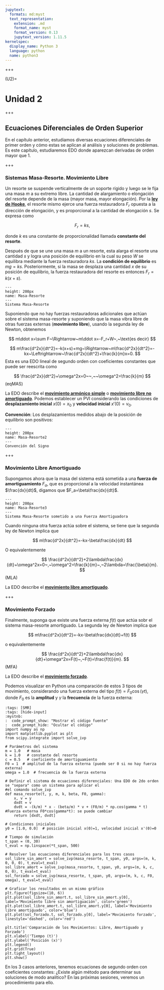 ```yaml
---
jupytext:
  formats: md:myst
  text_representation:
    extension: .md
    format_name: myst
    format_version: 0.13
    jupytext_version: 1.11.5
kernelspec:
  display_name: Python 3
  language: python
  name: python3
---
```


<!--######################################################################################################################################################################################################################################################################################################################################################
-->

+++

(U2)=
# Unidad 2

+++

## Ecuaciones Diferenciales de Orden Superior

En el capítulo anterior, estudiamos diversas ecuaciones diferenciales de primer orden y cómo estas se aplican al análisis y soluciones de problemas. Es este capítulo, estudiaremos EDO donde aparezcan derivadas de orden mayor que $1$.

+++

### Sistemas Masa-Resorte. Movimiento Libre 

Un resorte se suspende verticalmente de un soporte rígido y luego se le fija una masa $m$ a su extremo libre. La cantidad de alargamiento o elongación del resorte depende de la masa (mayor masa, mayor elongación). Por la [**ley de Hooke**](https://en.wikipedia.org/wiki/Hooke%27s_law), el resorte mismo ejerce una fuerza restauradora $F_r$ opuesta a la dirección de elongación, y es proporcional a la cantidad de elongación $s$. Se expresa como 

$$
F_r=ks,
$$ 

donde $k$ es una constante de proporcionalidad llamada **constante del resorte**.

Después de que se une una masa $m$ a un resorte, esta alarga el resorte una cantidad $s$ y logra una posición de equilibrio en la cual su peso $W$ se equilibra mediante la fuerza restauradora $ks$. La **condición de equilibrio** es $mg=ks$. Posteriormente, si la masa se desplaza una cantidad $x$ de su posición de equilibrio, la fuerza restauradora del resorte es entonces $F_r=k(x+s)$.

```{figure} masa1.png
---
height: 200px
name: Masa-Resorte
---
Sistema Masa-Resorte
```

Suponiendo que no hay fuerzas restauradoras adicionales que actúan sobre el sistema masa-resorte y suponiendo que la masa vibra libre de otras fuerzas externas (**movimiento libre**), usando la segunda ley de Newton, obtenemos

$$
m\ddot x=\sum F~\Rightarrow~m\ddot x=-F_r+W~,~\text{es decir}
$$ 

$$
m\frac{d^2x}{dt^2}=-k(x+s)+mg~\Rightarrow~m\frac{d^2x}{dt^2}=-kx~\Leftrightarrow~\frac{d^2x}{dt^2}+\frac{k}{m}x=0.
$$ 
Esta es una EDO lineal de segundo orden con coeficientes constantes que puede ser reescrita como 

$$
\frac{d^2x}{dt^2}+\omega^2x=0~~,~~\omega^2=\frac{k}{m}
$$ (eqMAS)

La EDO [](eqMAS) describe el <u>**movimiento armónico simple**</u> o <u>**movimiento libre no amortiguado**</u>. Podemos establecer un PVI considerando las condiciones de **desplazamiento inicial** $x(0)=x_0$ y **velocidad inicial** $x'(0)=v_0$.

**Convención**: Los desplazamientos medidos abajo de la posición de equilibrio son positivos:

```{figure} masa2.png
---
height: 200px
name: Masa-Resorte2
---
Convención del Signo
```

+++

### Movimiento Libre Amortiguado

Supongamos ahora que la masa del sistema está sometida a una **fuerza de amortiguamiento** $F_a$, que es proporcional a la velocidad instantánea $\frac{dx}{dt}$, digamos que $F_a=\beta\frac{dx}{dt}$. 

```{figure} masa5.png
---
height: 200px
name: Masa-Resorte3
---
Sistema Masa-Resorte sometido a una Fuerza Amortiguadora
```

Cuando ninguna otra fuerza actúa sobre el sistema, se tiene que la segunda ley de Newton implica que 

$$
m\frac{d^2x}{dt^2}=-kx-\beta\frac{dx}{dt}
$$

O equivalentemente 

$$
\frac{d^2x}{dt^2}+2\lambda\frac{dx}{dt}+\omega^2x=0~,~\omega^2=\frac{k}{m}~,~2\lambda=\frac{\beta}{m}.
$$ (MLA)

La EDO [](MLA) describe el <u>**movimiento libre amortiguado**</u>.

+++

### Movimiento Forzado

Finalmente, suponga que existe una fuerza externa $f(t)$ que actúa sobr el sistema masa-resorte amortiguado. La segunda ley de Newton implica que 

$$
m\frac{d^2x}{dt^2}=-kx-\beta\frac{dx}{dt}+f(t)
$$ 

o equivalentemente 

$$
\frac{d^2x}{dt^2}+2\lambda\frac{dx}{dt}+\omega^2x=F(t)~,~F(t)=\frac{f(t)}{m}.
$$ (MFA)

La EDO [](MFA) describe el <u>**movimiento forzado**</u>. 

Podemos visualizar en Python una comparación de estos 3 tipos de movimiento, considerando una fuerza externa del tipo  $f(t)=F_0\cos(\gamma t)$, donde $F_0$ es la **amplitud** y $\gamma$ la **frecuencia** de la fuerza externa:

```{code-cell}
:tags: [SMR]
:tags: [hide-input]
:mystnb:
:  code_prompt_show: "Mostrar el código fuente"
:  code_prompt_hide: "Ocultar el código"
import numpy as np
import matplotlib.pyplot as plt
from scipy.integrate import solve_ivp

# Parámetros del sistema
m = 1.0   # masa
k = 1.0   # constante del resorte
c = 0.5   # coeficiente de amortiguamiento
F0 = 1  # amplitud de la fuerza externa (puede ser 0 si no hay fuerza externa)
omega = 1.0  # frecuencia de la fuerza externa

# Definir el sistema de ecuaciones diferenciales: Una EDO de 2do orden se "separa" como un sistema para aplicar el
#el comando solve_ivp
def masa_resorte(t, y, m, k, beta, F0, gamma):
    x, v = y
    dxdt = v
    dvdt = -(k/m) * x - (beta/m) * v + (F0/m) * np.cos(gamma * t) #Fuerza externa F0*cos(gamma*t): se puede cambiar
    return [dxdt, dvdt]

# Condiciones iniciales
y0 = [1.0, 0.0]  # posición inicial x(0)=1, velocidad inicial x'(0)=0

# Tiempo de simulación
t_span = (0, 30)
t_eval = np.linspace(*t_span, 500)

# Resolver las ecuaciones diferenciales para los tres casos
sol_libre_sin_amort = solve_ivp(masa_resorte, t_span, y0, args=(m, k, 0, 0, 0), t_eval=t_eval)
sol_libre_amort = solve_ivp(masa_resorte, t_span, y0, args=(m, k, c, 0, 0), t_eval=t_eval)
sol_forzado = solve_ivp(masa_resorte, t_span, y0, args=(m, k, c, F0, omega), t_eval=t_eval)

# Graficar los resultados en un mismo gráfico
plt.figure(figsize=(10, 6))
plt.plot(sol_libre_sin_amort.t, sol_libre_sin_amort.y[0], label='Movimiento libre sin amortiguación', color='green')
plt.plot(sol_libre_amort.t, sol_libre_amort.y[0], label='Movimiento libre amortiguado', color='blue')
plt.plot(sol_forzado.t, sol_forzado.y[0], label='Movimiento forzado', linestyle='dashed', color='red')

plt.title('Comparación de los Movimientos: Libre, Amortiguado y Forzado')
plt.xlabel('Tiempo (t)')
plt.ylabel('Posición (x)')
plt.legend()
plt.grid(True)
plt.tight_layout()
plt.show()
```

En los 3 casos anteriores, tenemos ecuaciones de segundo orden con coeficientes constantes: ¿Existe algún método para determinar sus soluciones de modo analítico? En las próximas sesiones, veremos un procedimiento para ello.

